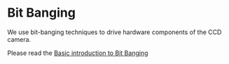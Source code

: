 # Bit Banging

We use bit-banging techniques to drive hardware components of the CCD camera. 

Please read the [Basic introduction to Bit Banging](https://circuitdigest.com/article/introduction-to-bit-banging-spi-communication-in-arduino-via-bit-banging)
